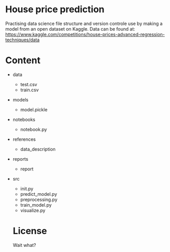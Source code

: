 # House price prediction
Practising data science file structure and version controle use by making a model from an open dataset on Kaggle. Data can be found at: https://www.kaggle.com/competitions/house-prices-advanced-regression-techniques/data

# Content
- data
  - test.csv
  - train.csv
- models
  - model.pickle
- notebooks
  - notebook.py
- references
  - data_description
- reports
  - report
- src
  - init.py
  - predict_model.py
  - preprocessing.py
  - train_model.py
  - visualize.py
  
  # License
  Wait what?
  
